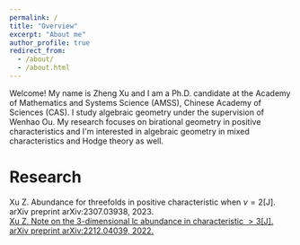 ```yaml
---
permalink: /
title: "Overview"
excerpt: "About me"
author_profile: true
redirect_from: 
  - /about/
  - /about.html
---
```


Welcome! My name is Zheng Xu and I am a Ph.D. candidate at the Academy of Mathematics and Systems Science (AMSS), Chinese Academy of Sciences (CAS). I study algebraic geometry under the supervision of Wenhao Ou.
My research focuses on birational geometry in positive characteristics and I'm interested in algebraic geometry in mixed characteristics and Hodge theory as well. 

Research
======


Xu Z. Abundance for threefolds in positive characteristic when $\nu= 2$[J]. arXiv preprint arXiv:2307.03938, 2023.<a href="https://arxiv.org/abs/2307.03938">
<br>
Xu Z. Note on the 3-dimensional lc abundance in characteristic $> 3$[J]. arXiv preprint arXiv:2212.04039, 2022.<a href="https://arxiv.org/abs/2212.04039">







